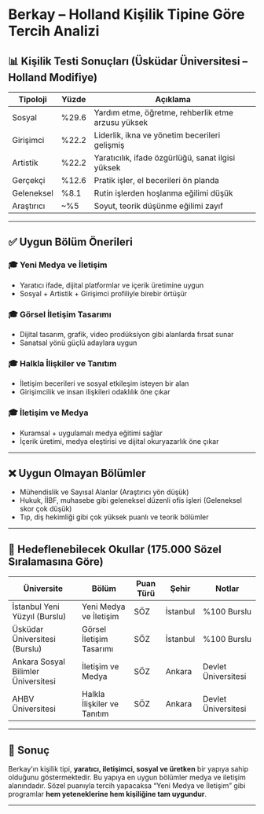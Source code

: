# Berkay – Holland Kişilik Tipine Göre Tercih Analizi

## 📊 Kişilik Testi Sonuçları (Üsküdar Üniversitesi – Holland Modifiye)

| Tipoloji       | Yüzde  | Açıklama |
|----------------|--------|----------|
| Sosyal         | %29.6  | Yardım etme, öğretme, rehberlik etme arzusu yüksek |
| Girişimci      | %22.2  | Liderlik, ikna ve yönetim becerileri gelişmiş |
| Artistik       | %22.2  | Yaratıcılık, ifade özgürlüğü, sanat ilgisi yüksek |
| Gerçekçi       | %12.6  | Pratik işler, el becerileri ön planda |
| Geleneksel     | %8.1   | Rutin işlerden hoşlanma eğilimi düşük |
| Araştırıcı     | ~%5    | Soyut, teorik düşünme eğilimi zayıf |

---

## ✅ Uygun Bölüm Önerileri

### 🎓 Yeni Medya ve İletişim  
- Yaratıcı ifade, dijital platformlar ve içerik üretimine uygun  
- Sosyal + Artistik + Girişimci profiliyle birebir örtüşür

### 🎓 Görsel İletişim Tasarımı  
- Dijital tasarım, grafik, video prodüksiyon gibi alanlarda fırsat sunar  
- Sanatsal yönü güçlü adaylara uygun

### 🎓 Halkla İlişkiler ve Tanıtım  
- İletişim becerileri ve sosyal etkileşim isteyen bir alan  
- Girişimcilik ve insan ilişkileri odaklılık öne çıkar

### 🎓 İletişim ve Medya  
- Kuramsal + uygulamalı medya eğitimi sağlar  
- İçerik üretimi, medya eleştirisi ve dijital okuryazarlık öne çıkar

---

## ❌ Uygun Olmayan Bölümler

- Mühendislik ve Sayısal Alanlar (Araştırıcı yön düşük)
- Hukuk, İİBF, muhasebe gibi geleneksel düzenli ofis işleri (Geleneksel skor çok düşük)
- Tıp, diş hekimliği gibi çok yüksek puanlı ve teorik bölümler

---

## 📌 Hedeflenebilecek Okullar (175.000 Sözel Sıralamasına Göre)

| Üniversite                        | Bölüm                          | Puan Türü | Şehir     | Notlar           |
|----------------------------------|--------------------------------|-----------|-----------|------------------|
| İstanbul Yeni Yüzyıl (Burslu)    | Yeni Medya ve İletişim         | SÖZ       | İstanbul  | %100 Burslu      |
| Üsküdar Üniversitesi (Burslu)    | Görsel İletişim Tasarımı       | SÖZ       | İstanbul  | %100 Burslu      |
| Ankara Sosyal Bilimler Üniversitesi | İletişim ve Medya           | SÖZ       | Ankara    | Devlet Üniversitesi |
| AHBV Üniversitesi                | Halkla İlişkiler ve Tanıtım    | SÖZ       | Ankara    | Devlet Üniversitesi |

---

## 📝 Sonuç

Berkay’ın kişilik tipi, **yaratıcı, iletişimci, sosyal ve üretken** bir yapıya sahip olduğunu göstermektedir. Bu yapıya en uygun bölümler medya ve iletişim alanındadır. Sözel puanıyla tercih yapacaksa “Yeni Medya ve İletişim” gibi programlar **hem yeteneklerine hem kişiliğine tam uygundur**.

---
